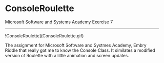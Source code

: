# ConsoleRoulette
Microsoft Software and Systems Academy Exercise 7

---

!ConsoleRoulette](ConsoleRoulette.gif)

The assignment for Microsoft Software and Systmes Academy, Embry Riddle that really got me to know the Console Class.  It similates a modified version of Roulette with a little animation and screen updates.
